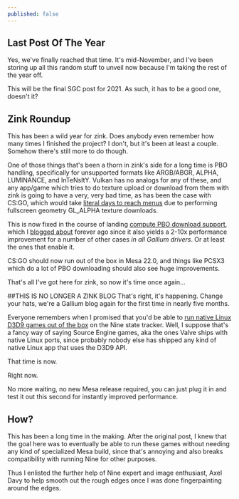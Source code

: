 ```yaml
---
published: false
---
```

## Last Post Of The Year

Yes, we've finally reached that time. It's mid-November, and I've been storing up all this random stuff to unveil now because I'm taking the rest of the year off.

This will be the final SGC post for 2021. As such, it has to be a good one, doesn't it?

## Zink Roundup
This has been a wild year for zink. Does anybody even remember how many times I finished the project? I don't, but it's been at least a couple. Somehow there's still more to do though.

One of those things that's been a thorn in zink's side for a long time is PBO handling, specifically for unsupported formats like ARGB/ABGR, ALPHA, LUMINANCE, and InTeNsItY. Vulkan has no analogs for any of these, and any app/game which tries to do texture upload or download from them with zink is going to have a very, very bad time, as has been the case with CS:GO, which would take [literal days to reach menus](https://gitlab.freedesktop.org/zmike/mesa/-/issues/89) due to performing fullscreen geometry GL_ALPHA texture downloads.

This is now fixed in the course of landing [compute PBO download support](https://gitlab.freedesktop.org/mesa/mesa/-/merge_requests/11984), which I [blogged about]({{site.url}}/backish) forever ago since it also yields a 2-10x performance improvement for a number of other cases *in all Gallium drivers*. Or at least the ones that enable it.

CS:GO should now run out of the box in Mesa 22.0, and things like PCSX3 which do a lot of PBO downloading should also see huge improvements.

That's all I've got here for zink, so now it's time once again...

##THIS IS NO LONGER A ZINK BLOG
That's right, it's happening. Change your hats, we're a Gallium blog again for the first time in nearly five months.

Everyone remembers when I promised that you'd be able to [run native Linux D3D9 games out of the box]({{site.url}}/different-again) on the Nine state tracker. Well, I suppose that's a fancy way of saying Source Engine games, aka the ones Valve ships with native Linux ports, since probably nobody else has shipped any kind of native Linux app that uses the D3D9 API.

That time is now.

Right now.

No more waiting, no new Mesa release required, you can just plug it in and test it out this second for instantly improved performance.

## How?
This has been a long time in the making. After the original post, I knew that the goal here was to eventually be able to run these games without needing any kind of specialized Mesa build, since that's annoying and also breaks compatibility with running Nine for other purposes.

Thus I enlisted the further help of Nine expert and image enthusiast, Axel Davy to help smooth out the rough edges once I was done fingerpainting around the edges.